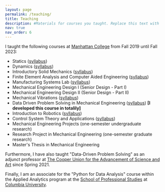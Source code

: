 ```yaml
---
layout: page
permalink: /teaching/
title: Teaching
description: #Materials for courses you taught. Replace this text with your description.
nav: true
nav_order: 6
---
```


I taught the following courses at <a href="https://manhattan.edu/">Manhattan College</a> from Fall 2019 until Fall 2023:

- Statics (<a href="https://masoudmim.github.io/assets/pdf/ENGS_206_Syllabus.pdf">syllabus</a>)
- Dynamics (<a href="https://masoudmim.github.io/assets/pdf/ENGS_220_Syllabus.pdf">syllabus</a>)
- Introductory Solid Mechanics (<a href="https://masoudmim.github.io/assets/pdf/MECH_230_Syllabus.pdf">syllabus</a>)
- Finite Element Analysis and Computer Aided Engineering (<a href="https://masoudmim.github.io/assets/pdf/MECH_332_Syllabus.pdf">syllabus</a>)
- Manufacturing Systems Lab (<a href="https://masoudmim.github.io/assets/pdf/MECH_337_Syllabus.pdf">syllabus</a>)
- Mechanical Engineering Design I  (Senior Design - Part I)
- Mechanical Engineering Design II (Senior Design - Part II)
- Mechanical Vibrations (<a href="https://masoudmim.github.io/assets/pdf/MECH_411_Syllabus.pdf">syllabus</a>)
- Data Driven Problem Solving in Mechanical Engineering (<a href="https://masoudmim.github.io/assets/pdf/MECG_542_Syllabus.pdf">syllabus</a>) <strong>[I developed this course in totalily]</strong>
- Introduction to Robotics (<a href="https://masoudmim.github.io/assets/pdf/MECG_548_Syllabus.pdf">syllabus</a>)
- Control System Theory and Applications (<a href="https://masoudmim.github.io/assets/pdf/MECG_630_Syllabus.pdf">syllabus</a>)
- Mechanical Engineering Projects (one-semester undergraduate research)
- Research Project in Mechanical Engineering (one-semester graduate research)
- Master's Thesis in Mechanical Engineering


Furthermore, I have also taught "Data-Driven Problem Solving" as an adjunct professor at <a href="https://cooper.edu/welcome">The Cooper Union for the Advancement of Science and Art</a> since Spring 2021.

Finally, I am an associate for the "Python for Data Analysis" course within the Applied Analytics program at the <a href="https://sps.columbia.edu">School of Professional Studies</a> at <a href="https://www.columbia.edu">Columbia University</a>.